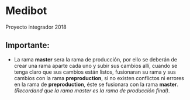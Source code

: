 # Medibot
Proyecto integrador 2018
## Importante:
- La rama **master** sera la rama de producción, por ello se deberán de crear una rama aparte cada uno y subir sus cambios allí, cuando se tenga claro que sus cambios están listos, fusionaran su rama y sus cambios con la rama **preproduction**, si no existen conflictos ni errores en la rama de **preproduction**, éste se fusionara con la rama **master**.
*(Recordand que la rama master es la rama de producción final)*. 
